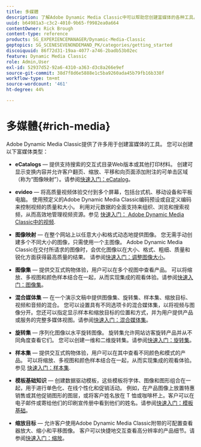```yaml
---
title: 多媒體
description: 了解Adobe Dynamic Media Classic中可以帮助您创建富媒体的各种工具。
uuid: b64981a3-c3c2-4010-9b65-f9982ea0a664
contentOwner: Rick Brough
content-type: reference
products: SG_EXPERIENCEMANAGER/Dynamic-Media-Classic
geptopics: SG_SCENESEVENONDEMAND_PK/categories/getting_started
discoiquuid: 86f72d31-19aa-4077-a746-2badb53b02ec
feature: Dynamic Media Classic
role: Admin,User
exl-id: 52937d52-92a6-4310-a363-d3c8a266e9ef
source-git-commit: 38d7f8d6e5888e1c5ba9260ada45b79fb16b338f
workflow-type: tm+mt
source-wordcount: '461'
ht-degree: 44%

---
```


# 多媒體{#rich-media}

Adobe Dynamic Media Classic提供了许多用于创建富媒体的工具。 您可以创建以下富媒体类型：

* **eCatalogs**  — 提供支持搜索的交互式目录Web版本或其他打印材料。 创建可显示变换内容并允许客户翻页、缩放、平移和向页面添加附注的可单击区域（称为“图像映射”）。请参阅[快速入门：eCatalog](/help/using/quick-start-ecatalog.md)。

* **evideo**  — 将高质量视频体验交付到多个屏幕，包括台式机、移动设备和平板电脑。 使用预定义的Adobe Dynamic Media Classic编码预设或自定义编码来控制视频的质量和大小。 利用对元数据的全面支持来组织、浏览和搜索视频，从而高效地管理视频资源。参见 [快速入门： Adobe Dynamic Media Classic中的视频](/help/using/quick-start-video.md).

* **图像映射**  — 在整个网站上以任意大小和格式动态地提供图像。 您无需手动创建多个不同大小的图像，只需使用一个主图像。 Adobe Dynamic Media Classic在交付所请求的图像时，会优化图像以在大小、格式、粗细、质量和锐化方面获得最高质量的结果。
请参阅[快速入门：调整图像大小](/help/using/quick-start-image-sizing.md)。

* **图像集**  — 提供交互式购物体验，用户可以在多个视图中查看产品。 可以将缩放、多视图和颜色样本结合在一起，从而实现集成的观看体验。请参阅[快速入门：图像集](/help/using/quick-start-image-sets.md)。

* **混合媒体集**  — 在一个演示文稿中提供图像集、旋转集、样本集、缩放目标、视频和音频的混合。 您可以设置具有不同选项卡的混合媒体集，以将视频与图像分开。您还可以指定显示样本和缩放目标的位置和方式，并为用户提供产品或服务的完整多媒体视图。请参阅[快速入门：混合媒体集](/help/using/quick-start-mixed-media-sets.md)。

* **旋转集**  — 序列化图像以水平旋转图像。 旋转集允许网站访客旋转产品并从不同角度查看它们。 您可以创建一维和二维旋转集。请参阅[快速入门：旋转集](/help/using/quick-start-spin-sets.md)。

* **样本集**  — 提供交互式购物体验，用户可以在其中查看不同颜色和模式的产品。 可以将缩放、多视图和颜色样本结合在一起，从而实现集成的观看体验。参见 [快速入门：样本集](/help/using/quick-start-swatch-sets.md).

* **模板基础知识**  — 创建数据驱动模板，这些模板将字体、图像和图形组合在一起，用于进行单色化、在线个性化和促销活动。 例如，在产品图像上放置特惠销售或其他促销图形的图层，或将客户姓名放在 T 恤或咖啡杯上。客户可以在电子邮件或寄给他们的印刷宣传册中看到他们的姓名。请参阅[快速入门：模板基础](/help/using/quick-start-template-basics.md)。

* **缩放目标**  — 允许客户使用Adobe Dynamic Media Classic附带的可配置查看器放大、缩小和平移图像。 客户可以快捷地交互查看高分辨率的产品细节。请参阅[快速入门：缩放](/help/using/quick-start-zoom.md)。

